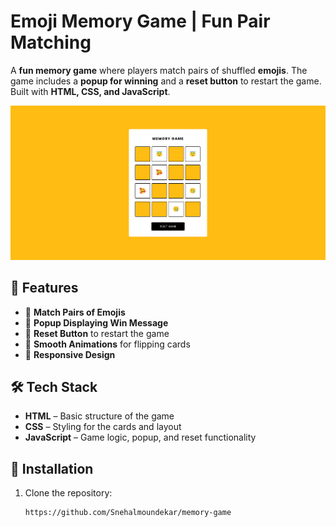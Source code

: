 # Emoji Memory Game | Fun Pair Matching  

A **fun memory game** where players match pairs of shuffled **emojis**. The game includes a **popup for winning** and a **reset button** to restart the game. Built with **HTML, CSS, and JavaScript**.  

![Emoji Memory Game Preview](/memory-game-preview.png)  

## 🚀 Features  
- 🔹 **Match Pairs of Emojis**  
- 🎉 **Popup Displaying Win Message**  
- 🔄 **Reset Button** to restart the game  
- 🎨 **Smooth Animations** for flipping cards  
- 📱 **Responsive Design**  

## 🛠 Tech Stack  
- **HTML** – Basic structure of the game  
- **CSS** – Styling for the cards and layout  
- **JavaScript** – Game logic, popup, and reset functionality  

## 📌 Installation  
1. Clone the repository:  
   ```bash
   https://github.com/Snehalmoundekar/memory-game
